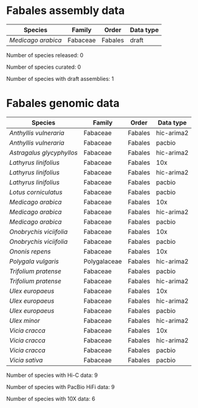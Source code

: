 # Fabales assembly data

| Species | Family | Order | Data type |
| -- | --- | --- | --- |
| *Medicago arabica* | Fabaceae | Fabales | draft |

Number of species released: 0

Number of species curated: 0

Number of species with draft assemblies: 1

# Fabales genomic data

| Species | Family | Order | Data type |
| -- | --- | --- | --- |
| *Anthyllis vulneraria* | Fabaceae | Fabales | hic-arima2 |
| *Anthyllis vulneraria* | Fabaceae | Fabales | pacbio |
| *Astragalus glycyphyllos* | Fabaceae | Fabales | hic-arima2 |
| *Lathyrus linifolius* | Fabaceae | Fabales | 10x |
| *Lathyrus linifolius* | Fabaceae | Fabales | hic-arima2 |
| *Lathyrus linifolius* | Fabaceae | Fabales | pacbio |
| *Lotus corniculatus* | Fabaceae | Fabales | pacbio |
| *Medicago arabica* | Fabaceae | Fabales | 10x |
| *Medicago arabica* | Fabaceae | Fabales | hic-arima2 |
| *Medicago arabica* | Fabaceae | Fabales | pacbio |
| *Onobrychis viciifolia* | Fabaceae | Fabales | 10x |
| *Onobrychis viciifolia* | Fabaceae | Fabales | pacbio |
| *Ononis repens* | Fabaceae | Fabales | 10x |
| *Polygala vulgaris* | Polygalaceae | Fabales | hic-arima2 |
| *Trifolium pratense* | Fabaceae | Fabales | pacbio |
| *Trifolium pratense* | Fabaceae | Fabales | hic-arima2 |
| *Ulex europaeus* | Fabaceae | Fabales | 10x |
| *Ulex europaeus* | Fabaceae | Fabales | hic-arima2 |
| *Ulex europaeus* | Fabaceae | Fabales | pacbio |
| *Ulex minor* | Fabaceae | Fabales | hic-arima2 |
| *Vicia cracca* | Fabaceae | Fabales | 10x |
| *Vicia cracca* | Fabaceae | Fabales | hic-arima2 |
| *Vicia cracca* | Fabaceae | Fabales | pacbio |
| *Vicia sativa* | Fabaceae | Fabales | pacbio |

Number of species with Hi-C data: 9

Number of species with PacBio HiFi data: 9

Number of species with 10X data: 6
